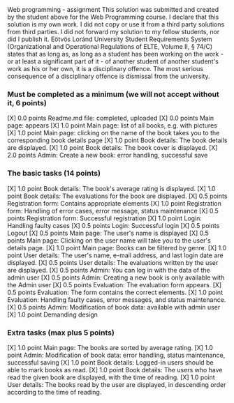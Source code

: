<Muhammad Al Farizi>
<OCSWOM>
Web programming - assignment
This solution was submitted and created by the student above for the Web Programming course.
I declare that this solution is my own work. I did not copy or use it from a third party
solutions from third parties. I did not forward my solution to my fellow students, nor did I publish it.
Eötvös Loránd University Student Requirements System
(Organizational and Operational Regulations of ELTE, Volume II, § 74/C) states that as long as,
as long as a student has been working on the work - or at least a significant part of it - of another student
of another student's work as his or her own, it is a disciplinary offence.
The most serious consequence of a disciplinary offence is dismissal from the university.

### Must be completed as a minimum (we will not accept without it, 6 points)

[X] 0.0 points Readme.md file: completed, uploaded
[X] 0.0 points Main page: appears
[X] 1.0 point Main page: list of all books, e.g. with pictures
[X] 1.0 point Main page: clicking on the name of the book takes you to the corresponding book details page
[X] 1.0 point Book details: The book details are displayed.
[X] 1.0 point Book details: The book cover is displayed.
[X] 2.0 points Admin: Create a new book: error handling, successful save

### The basic tasks (14 points)
[X] 1.0 point Book details: The book's average rating is displayed.
[X] 1.0 point Book details: The evaluations for the book are displayed.
[X] 0.5 points Registration form: Contains appropriate elements
[X] 1.0 point Registration form: Handling of error cases, error message, status maintenance
[X] 0.5 points Registration form: Successful registration
[X] 1.0 point Login: Handling faulty cases
[X] 0.5 points Login: Successful login
[X] 0.5 points Logout
[X] 0.5 points Main page: The user's name is displayed
[X] 0.5 points Main page: Clicking on the user name will take you to the user's details page.
[X] 1.0 point Main page: Books can be filtered by genre.
[X] 1.0 point User details: The user's name, e-mail address, and last login date are displayed.
[X] 0.5 points User details: The evaluations written by the user are displayed.
[X] 0.5 points Admin: You can log in with the data of the admin user
[X] 0.5 points Admin: Creating a new book is only available with the Admin user
[X] 0.5 points Evaluation: The evaluation form appears.
[X] 0.5 points Evaluation: The form contains the correct elements.
[X] 1.0 point Evaluation: Handling faulty cases, error messages, and status maintenance.
[X] 0.5 points Admin: Modification of book data: available with admin user
[X] 1.0 point Demanding design

### Extra tasks (max plus 5 points)
[X] 1.0 point Main page: The books are sorted by average rating.
[X] 1.0 point Admin: Modification of book data: error handling, status maintenance, successful saving
[X] 1.0 point Book details: Logged-in users should be able to mark books as read.
[X] 1.0 point Book details: The users who have read the given book are displayed, with the time of reading.
[X] 1.0 point User details: The books read by the user are displayed, in descending order according to the time of reading.